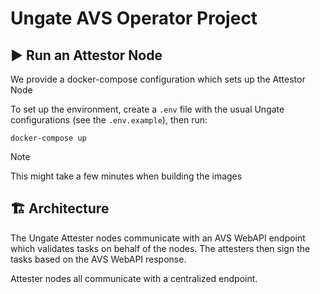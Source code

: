 # Ungate AVS Operator Project 

## ▶️ Run an Attestor Node
We provide a  docker-compose configuration which sets up the Attestor Node

To set up the environment, create a `.env` file with the usual Ungate
configurations (see the `.env.example`), then run:

```console
docker-compose up
```

> [!NOTE]
> This might take a few minutes when building the images


## 🏗️ Architecture
The Ungate Attester nodes communicate with an AVS WebAPI endpoint which
validates tasks on behalf of the nodes. The attesters then sign the tasks based
on the AVS WebAPI response.

Attester nodes all communicate with a centralized endpoint.
